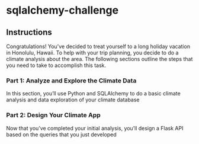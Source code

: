# sqlalchemy-challenge

## Instructions

Congratulations! You've decided to treat yourself to a long holiday vacation in Honolulu, Hawaii. To help with your trip planning, you decide to do a climate analysis about the area. The following sections outline the steps that you need to take to accomplish this task.


### Part 1: Analyze and Explore the Climate Data

In this section, you’ll use Python and SQLAlchemy to do a basic climate analysis and data exploration of your climate database


### Part 2: Design Your Climate App
Now that you’ve completed your initial analysis, you’ll design a Flask API based on the queries that you just developed
